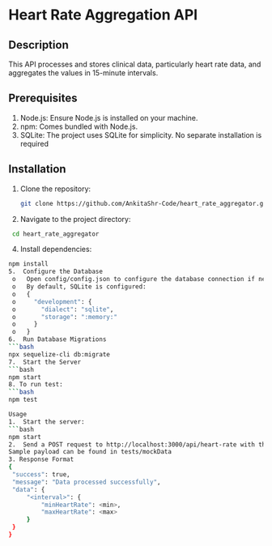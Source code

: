 # Heart Rate Aggregation API

## Description
This API processes and stores clinical data, particularly heart rate data, and aggregates the values in 15-minute intervals. 

## Prerequisites
1.	Node.js: Ensure Node.js is installed on your machine.
2.	npm: Comes bundled with Node.js.
3.	SQLite: The project uses SQLite for simplicity. No separate installation is required


## Installation
1. Clone the repository:
   ```bash
   git clone https://github.com/AnkitaShr-Code/heart_rate_aggregator.git
2.	Navigate to the project directory: 
   ```bash
  	cd heart_rate_aggregator
   ```
4.	Install dependencies: 
   ```bash
   npm install
5.	Configure the Database
    o	Open config/config.json to configure the database connection if needed.
    o	By default, SQLite is configured: 
    o	{
    o	  "development": {
    o	    "dialect": "sqlite",
    o	    "storage": ":memory:"
    o	  }
    o	}
6.	Run Database Migrations
   ```bash
   npx sequelize-cli db:migrate
7.	Start the Server
   ```bash
   npm start
8. To run test:
   ```bash
   npm test

Usage
1.	Start the server: 
   ```bash
   npm start
2.	Send a POST request to http://localhost:3000/api/heart-rate with the payload.
   Sample payload can be found in tests/mockData
3. Response Format
{
    "success": true,
    "message": "Data processed successfully",
    "data": {
        "<interval>": {
            "minHeartRate": <min>,
            "maxHeartRate": <max>
        }
    }
}


